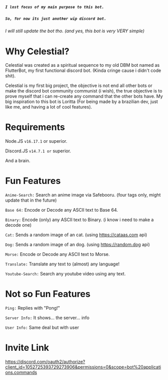 ##### `I lost focus of my main purpose to this bot.` 
##### `So, for now its just another wip discord bot. ` 
###### I will still update the bot tho. (and yes, this bot is very VERY simple)


# Why Celestial?
Celestial was created as a spiritual sequence to my old DBM bot named as FlutterBot, my first functional discord bot. (Kinda cringe cause i didn't code shit).

Celestial is my first big project, the objective is not end all other bots or make the discord bot community communist (i wish), the true objective is to prove myself that i can re-create any command that the other bots have.
My big inspiration to this bot is Loritta (For being made by a brazilian dev, just like me, and having a lot of cool features).

# Requirements

Node.JS `v16.17.1` or superior.

Discord.JS `v14.7.1 or` superior.

And a brain.

# Fun Features

`Anime-Search:` Search an anime image via Safebooru. (four tags only, might update that in the future)

`Base 64:` Encode or Decode any ASCII text to Base 64.

`Binary:` Encode (only) any ASCII text to Binary. (i know i need to make a decode one)

`Cat:` Sends a random image of an cat. (using https://cataas.com api)

`Dog:` Sends a random image of an dog. (using https://random.dog api)

`Morse:` Encode or Decode any ASCII text to Morse.

`Translate:` Translate any text to (almost) any language!

`Youtube-Search:` Search any youtube video using any text.


# Not so Fun Features

`Ping:` Replies with "Pong!"

`Server Info:` It shows... the server... info

`User Info:` Same deal but with user


# Invite Link
https://discord.com/oauth2/authorize?client_id=1052725393729273906&permissions=0&scope=bot%20applications.commands
